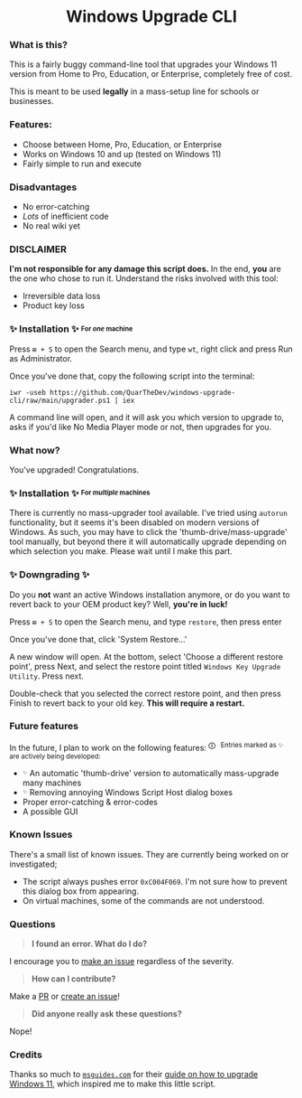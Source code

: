 <p align="center">
<h1 align="center">Windows Upgrade CLI</h1>
</p>

### What is this?

This is a fairly buggy command-line tool that upgrades your Windows 11 version from Home to Pro, Education, or Enterprise, completely free of cost.

This is meant to be used **legally** in a mass-setup line for schools or businesses.

### Features:

- Choose between Home, Pro, Education, or Enterprise
- Works on Windows 10 and up (tested on Windows 11)
- Fairly simple to run and execute

### Disadvantages

- No error-catching
- *Lots* of inefficient code
- No real wiki yet

### DISCLAIMER

**I'm not responsible for any damage this script does.** In the end, **you** are the one who chose to run it. Understand the risks involved with this tool:
 - Irreversible data loss
 - Product key loss

### ✨ **Installation** ✨ <sup><sub>For *one* machine</sub></sup>

Press `⊞ + S` to open the Search menu, and type `wt`, right click and press Run as Administrator.

Once you've done that, copy the following script into the terminal:
```
iwr -useb https://github.com/QuarTheDev/windows-upgrade-cli/raw/main/upgrader.ps1 | iex
```
A command line will open, and it will ask you which version to upgrade to, asks if you'd like No Media Player mode or not, then upgrades for you.

### What now?

You've upgraded! Congratulations.

### ✨ **Installation** ✨ <sup><sub>For *multiple* machines</sub></sup>

There is currently no mass-upgrader tool available. I've tried using `autorun` functionality, but it seems it's been disabled on modern versions of Windows. As such, you may have to click the 'thumb-drive/mass-upgrade' tool manually, but beyond there it will automatically upgrade depending on which selection you make. Please wait until I make this part.

### ✨ Downgrading ✨

Do you **not** want an active Windows installation anymore, or do you want to revert back to your OEM product key? Well, **you're in luck!**

Press `⊞ + S` to open the Search menu, and type `restore`, then press enter

Once you've done that, click 'System Restore...'

A new window will open. At the bottom, select 'Choose a different restore point', press Next, and select the restore point titled `Windows Key Upgrade Utility`. Press next.

Double-check that you selected the correct restore point, and then press Finish to revert back to your old key. **This will require a restart.**

### Future features
In the future, I plan to work on the following features:
<sup>**ⓘ** ‌ ‌ Entries marked as ✨ are actively being developed:</sup>

- <sup><sub>✨</sub></sup> An automatic 'thumb-drive' version to automatically mass-upgrade many machines 
- <sup><sub>✨</sub></sup> Removing annoying Windows Script Host dialog boxes
- Proper error-catching & error-codes
- A possible GUI

### Known Issues
There's a small list of known issues. They are currently being worked on or investigated;

- The script always pushes error `0xC004F069`. I'm not sure how to prevent this dialog box from appearing.
- On virtual machines, some of the commands are not understood.

### Questions

> **I found an error. What do I do?**

I encourage you to [make an issue](https://github.com/QuarTheDev/windows-upgrade-cli/issues) regardless of the severity.

> **How can I contribute?**

Make a [PR](https://github.com/QuarTheDev/windows-upgrade-cli/pulls) or [create an issue](https://github.com/QuarTheDev/windows-upgrade-cli/issues)!

> **Did anyone really ask these questions?**

Nope!

### Credits
Thanks so much to [`msguides.com`](https://msguides.com/) for their [guide on how to upgrade Windows 11](https://msguides.com/windows-11), which inspired me to make this little script.
